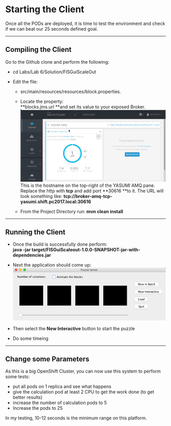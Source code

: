 # Starting the Client

Once all the PODs are deployed, it is time to test the environment and check if we can beat our 25 seconds defined goal.

---

## Compiling the Client

Go to the Github clone and perform the following:

* cd  Labs/Lab 6/Solution/FISGuiScaleOut
* Edit the file:

  * src/main/resources/resources/block.properties.

  * Locate the property:  
    **blocks.jms.url **and set its value to your exposed Broker.  
    ![](/assets/exposedbrokeronamq.png)This is the hostname on the top-right of the YASUMI AMQ pane. Replace the http with **tcp** and add port **30616 **to it. The URL will look something like: **tcp://broker-amq-tcp-yasumi.shift.pc2017.local:30616**

  * From the Project Directory run: **mvn clean install**

---

## Running the Client

* Once the build is successfully done perform:  
  **java -jar target/FISGuiScaleout-1.0.0-SNAPSHOT-jar-with-dependencies.jar**

* Next the application should come up:  
  ![](/assets/initialGUI.png)

* Then select the **New Interactive** button to start the puzzle

* Do some timeing

---

## Change some Parameters

As this is a big OpenShift Cluster, you can now use this system to perform some tests:

* put all pods on 1 replica and see what happens
* give the calculation pod at least 2 CPU to get the work done \(to get better results\)
* increase the number of calculation pods to 5
* Increase the pods to 25

In my testing, 10-12 seconds is the minimum range on this platform.




